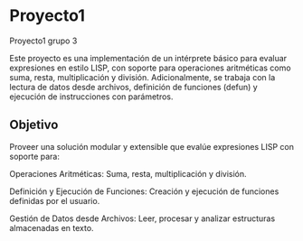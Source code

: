 # Proyecto1
Proyecto1 grupo 3

Este proyecto es una implementación de un intérprete básico para evaluar expresiones en estilo LISP, con soporte para operaciones aritméticas como suma, resta, multiplicación y división. Adicionalmente, se trabaja con la lectura de datos desde archivos, definición de funciones (defun) y ejecución de instrucciones con parámetros.

## Objetivo
Proveer una solución modular y extensible que evalúe expresiones LISP con soporte para:

Operaciones Aritméticas: Suma, resta, multiplicación y división.

Definición y Ejecución de Funciones: Creación y ejecución de funciones definidas por el usuario.

Gestión de Datos desde Archivos: Leer, procesar y analizar estructuras almacenadas en texto.


